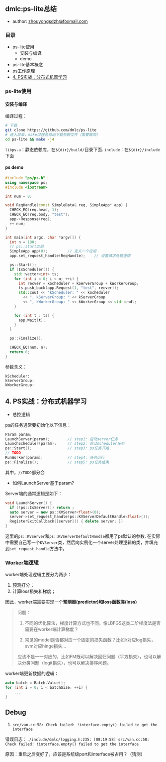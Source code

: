 ## dmlc:ps-lite总结

+ author: zhouyongsdzh@foxmail.com

### 目录

+ ps-lite使用
    + 安装与编译
    + demo
+ ps-lite基本概念
+ ps工作原理
+ [4. PS实战：分布式机器学习](#4.PS实战：分布式机器学习)


### ps-lite使用

#### 安装与编译

编译过程：

```bash
# 下载
git clone https://github.com/dmlc/ps-lite
# 进入目录，make过程会自动下载依赖文件（需要联网）
cd ps-lite && make -j4
```
`libps.a`：静态依赖库，在`${dir}/build/`目录下面.
`include`：在`${dir}/include`下面

#### ps demo

```c++
#include "ps/ps.h"using namespace ps;#include <iostream>int num = 0;void ReqHandle(const SimpleData& req, SimpleApp* app) {  CHECK_EQ(req.head, 1);  CHECK_EQ(req.body, "test");  app->Response(req);  ++ num;}int main(int argc, char *argv[]) {  int n = 100;
  // ps::start之前  SimpleApp app(0);         // 定义一个应用  app.set_request_handle(ReqHandle);    // 设置请求处理逻辑  ps::Start();  if (IsScheduler()) {    std::vector<int> ts;    for (int i = 0; i < n; ++i) {      int recver = kScheduler + kServerGroup + kWorkerGroup;      ts.push_back(app.Request(1, "test", recver));
      std::cout << "kScheduler: " << kScheduler 
        << ", kServerGroup: " << kServerGroup 
        << ", kWorkerGroup: " << kWorkerGroup << std::endl;    }    for (int t : ts) {      app.Wait(t);    }  }  ps::Finalize();  CHECK_EQ(num, n);  return 0;}
```

参数含义：

```
kScheduler: 
kServerGroup: 
kWorkerGroup: 
```


<h2 id="4.PS实战：分布式机器学习">4. PS实战：分布式机器学习</h2>

+ 总控逻辑

ps的任务通常要初始化以下信息：

```c++
Param param;
LaunchServer(param);        // step1: 启动server任务
LaunchScheduler(param);     // step2: 启动scheduler任务
ps::Start();                // step3: ps任务开始
// TODO                 
RunWorker(param);           // step4: 任务运行
ps::Finalize();             // step5: ps任务结束
```

其中，`//TODO`部分会

+ 如何LaunchServer基于param?

Server端的通常逻辑是如下：

```c++
void LaunchServer() {  if (!ps::IsServer()) return ;  auto server = new ps::KVServer<float>(0);  server->set_request_handle(ps::KVServerDefaultHandle<float>());  RegisterExitCallback([server]() { delete server; })}
```

这里的`ps::KVServer`和`ps::KVServerDefaultHandle`都用了ps默认的参数. 在实际中需要自己写一个`KVServer`类，然后向实例化一个server处理逻辑的类，并填充到`set_request_handle`方法中。

### Worker端逻辑

worker端处理逻辑主要分为两步：

1. 预测打分；
2. 计算loss损失和梯度；

因此，worker端需要实现一个**预测器(predictor)**和**loss函数类(loss)**

> 问题：
> 
> 1. 不同的优化算法，梯度计算方式也不同。像LBFGS这类二阶梯度法是否需要在worker端计算梯度？
> 
> 2. 常见的model是否都对应一个固定的损失函数？比如lr对应log损失，svm对应hinge损失...
> 
> 应该不是一一对应的，比如FM既可以解决回归问题（平方损失），也可以解决分类问题（logit损失），也可以解决排序问题。

worker端更新数据的逻辑：

```c++
auto batch = Batch.Value();
for (int i = 0; i < batchSize; ++i) {
    ...
}
```

## Debug

1. `src/van.cc:58: Check failed: !interface.empty() failed to get the interface`

错误日志：`./include/dmlc/logging.h:235: [08:19:58] src/van.cc:58: Check failed: !interface.empty() failed to get the interface`

原因：重启之后变好了，应该是系统级port和interface被占用？（猜测）
